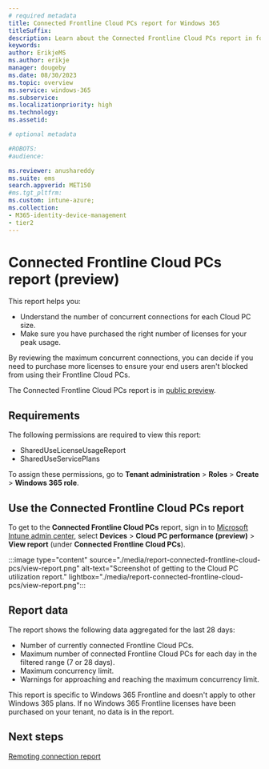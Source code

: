 ```yaml
---
# required metadata
title: Connected Frontline Cloud PCs report for Windows 365
titleSuffix:
description: Learn about the Connected Frontline Cloud PCs report in for Windows 365 Cloud PCs.
keywords:
author: ErikjeMS  
ms.author: erikje
manager: dougeby
ms.date: 08/30/2023
ms.topic: overview
ms.service: windows-365
ms.subservice:
ms.localizationpriority: high
ms.technology:
ms.assetid: 

# optional metadata

#ROBOTS:
#audience:

ms.reviewer: anushareddy
ms.suite: ems
search.appverid: MET150
#ms.tgt_pltfrm:
ms.custom: intune-azure;
ms.collection:
- M365-identity-device-management
- tier2
---
```


# Connected Frontline Cloud PCs report (preview)

This report helps you:

- Understand the number of concurrent connections for each Cloud PC size.
- Make sure you have purchased the right number of licenses for your peak usage.

By reviewing the maximum concurrent connections, you can decide if you need to purchase more licenses to ensure your end users aren't blocked from using their Frontline Cloud PCs.

The Connected Frontline Cloud PCs report is in [public preview](..\public-preview.md).

## Requirements

The following permissions are required to view this report:

- SharedUseLicenseUsageReport
- SharedUseServicePlans

To assign these permissions, go to **Tenant administration** > **Roles** > **Create** > **Windows 365 role**.

## Use the Connected Frontline Cloud PCs report

To get to the **Connected Frontline Cloud PCs** report, sign in to [Microsoft Intune admin center](https://go.microsoft.com/fwlink/?linkid=2109431), select **Devices** > **Cloud PC performance (preview)** > **View report** (under **Connected Frontline Cloud PCs**).

:::image type="content" source="./media/report-connected-frontline-cloud-pcs/view-report.png" alt-text="Screenshot of getting to the Cloud PC utilization report." lightbox="./media/report-connected-frontline-cloud-pcs/view-report.png":::

## Report data

The report shows the following data aggregated for the last 28 days:

- Number of currently connected Frontline Cloud PCs.
- Maximum number of connected Frontline Cloud PCs for each day in the filtered range (7 or 28 days).
- Maximum concurrency limit.
- Warnings for approaching and reaching the maximum concurrency limit.

This report is specific to Windows 365 Frontline and doesn't apply to other Windows 365 plans. If no Windows 365 Frontline licenses have been purchased on your tenant, no data is in the report.

<!-- ########################## -->
## Next steps

[Remoting connection report](report-remoting-connection.md)
